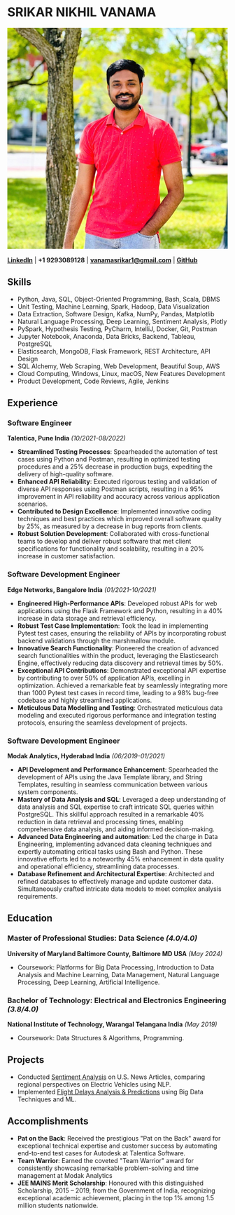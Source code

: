 # **SRIKAR NIKHIL VANAMA**
![Srikar Nikhil Vanama](https://github.com/srikarnikhil/UMBC-DATA606-Capstone/blob/main/docs/Nikhil_Photo.jpg)

**[LinkedIn](https://www.linkedin.com/in/srikarnikhil/)** | **+1 9293089128** | **vanamasrikar1@gmail.com** | **[GitHub](https://github.com/srikarnikhil)**

## Skills
- Python, Java, SQL, Object-Oriented Programming, Bash, Scala, DBMS
- Unit Testing, Machine Learning, Spark, Hadoop, Data Visualization
- Data Extraction, Software Design, Kafka, NumPy, Pandas, Matplotlib
- Natural Language Processing, Deep Learning, Sentiment Analysis, Plotly
- PySpark, Hypothesis Testing, PyCharm, IntelliJ, Docker, Git, Postman
- Jupyter Notebook, Anaconda, Data Bricks, Backend, Tableau, PostgreSQL
- Elasticsearch, MongoDB, Flask Framework, REST Architecture, API Design
- SQL Alchemy, Web Scraping, Web Development, Beautiful Soup, AWS
- Cloud Computing, Windows, Linux, macOS, New Features Development
- Product Development, Code Reviews, Agile, Jenkins

## Experience

### Software Engineer
**Talentica, Pune India** *(10/2021-08/2022)*
- **Streamlined Testing Processes**: Spearheaded the automation of test cases using Python and Postman, resulting in optimized testing procedures and a 25% decrease in production bugs, expediting the delivery of high-quality software.
- **Enhanced API Reliability**: Executed rigorous testing and validation of diverse API responses using Postman scripts, resulting in a 95% improvement in API reliability and accuracy across various application scenarios.
- **Contributed to Design Excellence**: Implemented innovative coding techniques and best practices which improved overall software quality by 25%, as measured by a decrease in bug reports from clients.
- **Robust Solution Development**: Collaborated with cross-functional teams to develop and deliver robust software that met client specifications for functionality and scalability, resulting in a 20% increase in customer satisfaction.

### Software Development Engineer
**Edge Networks, Bangalore India** *(01/2021-10/2021)*
- **Engineered High-Performance APIs**: Developed robust APIs for web applications using the Flask Framework and Python, resulting in a 40% increase in data storage and retrieval efficiency.
- **Robust Test Case Implementation**: Took the lead in implementing Pytest test cases, ensuring the reliability of APIs by incorporating robust backend validations through the marshmallow module.
- **Innovative Search Functionality**: Pioneered the creation of advanced search functionalities within the product, leveraging the Elasticsearch Engine, effectively reducing data discovery and retrieval times by 50%.
- **Exceptional API Contributions**: Demonstrated exceptional API expertise by contributing to over 50% of application APIs, excelling in optimization. Achieved a remarkable feat by seamlessly integrating more than 1000 Pytest test cases in record time, leading to a 98% bug-free codebase and highly streamlined applications.
- **Meticulous Data Modelling and Testing**: Orchestrated meticulous data modeling and executed rigorous performance and integration testing protocols, ensuring the seamless development of projects.

### Software Development Engineer
**Modak Analytics, Hyderabad India** *(06/2019-01/2021)*
- **API Development and Performance Enhancement**: Spearheaded the development of APIs using the Java Template library, and String Templates, resulting in seamless communication between various system components.
- **Mastery of Data Analysis and SQL**: Leveraged a deep understanding of data analysis and SQL expertise to craft intricate SQL queries within PostgreSQL. This skillful approach resulted in a remarkable 40% reduction in data retrieval and processing times, enabling comprehensive data analysis, and aiding informed decision-making.
- **Advanced Data Engineering and automation**: Led the charge in Data Engineering, implementing advanced data cleaning techniques and expertly automating critical tasks using Bash and Python. These innovative efforts led to a noteworthy 45% enhancement in data quality and operational efficiency, streamlining data processes.
- **Database Refinement and Architectural Expertise**: Architected and refined databases to effectively manage and update customer data. Simultaneously crafted intricate data models to meet complex analysis requirements.

## Education

### Master of Professional Studies: Data Science *(4.0/4.0)*
**University of Maryland Baltimore County, Baltimore MD USA** *(May 2024)*
- Coursework: Platforms for Big Data Processing, Introduction to Data Analysis and Machine Learning, Data Management, Natural Language Processing, Deep Learning, Artificial Intelligence.
### Bachelor of Technology: Electrical and Electronics Engineering *(3.8/4.0)*
**National Institute of Technology, Warangal Telangana India** *(May 2019)*
- Coursework: Data Structures & Algorithms, Programming.

## Projects
- Conducted [Sentiment Analysis](https://github.com/srikarnikhil/Sentiment-Analysis-of-Electric-Vehicles-in-USA) on U.S. News Articles, comparing regional perspectives on Electric Vehicles using NLP.
- Implemented [Flight Delays Analysis & Predictions](https://github.com/srikarnikhil/Flight-Delay-Analysis-and-Predictions) using Big Data Techniques and ML.

## Accomplishments
- **Pat on the Back**: Received the prestigious "Pat on the Back" award for exceptional technical expertise and customer success by automating end-to-end test cases for Autodesk at Talentica Software.
- **Team Warrior**: Earned the coveted "Team Warrior" award for consistently showcasing remarkable problem-solving and time management at Modak Analytics
- **JEE MAINS Merit Scholarship**: Honoured with this distinguished Scholarship, 2015 – 2019, from the Government of India, recognizing exceptional academic achievement, placing in the top 1% among 1.5 million students nationwide. 

